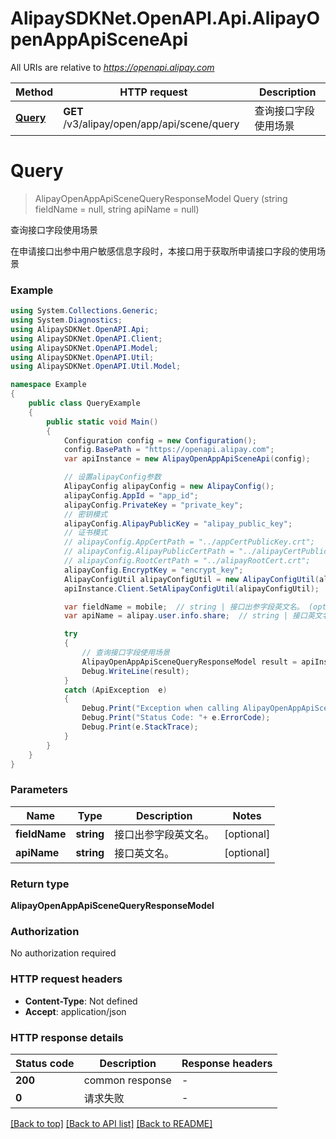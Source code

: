 # AlipaySDKNet.OpenAPI.Api.AlipayOpenAppApiSceneApi

All URIs are relative to *https://openapi.alipay.com*

Method | HTTP request | Description
------------- | ------------- | -------------
[**Query**](AlipayOpenAppApiSceneApi.md#query) | **GET** /v3/alipay/open/app/api/scene/query | 查询接口字段使用场景


<a name="query"></a>
# **Query**
> AlipayOpenAppApiSceneQueryResponseModel Query (string fieldName = null, string apiName = null)

查询接口字段使用场景

在申请接口出参中用户敏感信息字段时，本接口用于获取所申请接口字段的使用场景

### Example
```csharp
using System.Collections.Generic;
using System.Diagnostics;
using AlipaySDKNet.OpenAPI.Api;
using AlipaySDKNet.OpenAPI.Client;
using AlipaySDKNet.OpenAPI.Model;
using AlipaySDKNet.OpenAPI.Util;
using AlipaySDKNet.OpenAPI.Util.Model;

namespace Example
{
    public class QueryExample
    {
        public static void Main()
        {
            Configuration config = new Configuration();
            config.BasePath = "https://openapi.alipay.com";
            var apiInstance = new AlipayOpenAppApiSceneApi(config);

            // 设置alipayConfig参数
            AlipayConfig alipayConfig = new AlipayConfig();
            alipayConfig.AppId = "app_id";
            alipayConfig.PrivateKey = "private_key";
            // 密钥模式
            alipayConfig.AlipayPublicKey = "alipay_public_key";
            // 证书模式
            // alipayConfig.AppCertPath = "../appCertPublicKey.crt";
            // alipayConfig.AlipayPublicCertPath = "../alipayCertPublicKey_RSA2.crt";
            // alipayConfig.RootCertPath = "../alipayRootCert.crt";
            alipayConfig.EncryptKey = "encrypt_key";
            AlipayConfigUtil alipayConfigUtil = new AlipayConfigUtil(alipayConfig);
            apiInstance.Client.SetAlipayConfigUtil(alipayConfigUtil);

            var fieldName = mobile;  // string | 接口出参字段英文名。 (optional) 
            var apiName = alipay.user.info.share;  // string | 接口英文名。 (optional) 

            try
            {
                // 查询接口字段使用场景
                AlipayOpenAppApiSceneQueryResponseModel result = apiInstance.Query(fieldName, apiName);
                Debug.WriteLine(result);
            }
            catch (ApiException  e)
            {
                Debug.Print("Exception when calling AlipayOpenAppApiSceneApi.Query: " + e.Message );
                Debug.Print("Status Code: "+ e.ErrorCode);
                Debug.Print(e.StackTrace);
            }
        }
    }
}
```

### Parameters

Name | Type | Description  | Notes
------------- | ------------- | ------------- | -------------
 **fieldName** | **string**| 接口出参字段英文名。 | [optional] 
 **apiName** | **string**| 接口英文名。 | [optional] 

### Return type

**AlipayOpenAppApiSceneQueryResponseModel**

### Authorization

No authorization required

### HTTP request headers

 - **Content-Type**: Not defined
 - **Accept**: application/json


### HTTP response details
| Status code | Description | Response headers |
|-------------|-------------|------------------|
| **200** | common response |  -  |
| **0** | 请求失败 |  -  |

[[Back to top]](#) [[Back to API list]](../README.md#documentation-for-api-endpoints) [[Back to README]](../README.md)


